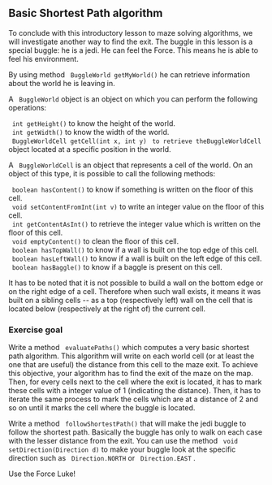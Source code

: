 
## Basic Shortest Path algorithm ##

To conclude with this introductory lesson to maze solving algorithms, we will
investigate another way to find the exit. The buggle in this lesson is a special
buggle: he is a jedi. He can feel the Force. This means he is able to feel his environment.

By using method ` BuggleWorld getMyWorld()` he can retrieve information about the world he is leaving in.

A ` BuggleWorld` object is an object on which you can perform the following operations:   
  
` int getHeight()` to know the height of the world.  
` int getWidth()` to know the width of the world.  
` BuggleWorldCell getCell(int x, int y)` ` to retrieve theBuggleWorldCell` object located at a specific position in the
world.  

A ` BuggleWorldCell` is an object that represents a cell of the world. On an object
of this type, it is possible to call the following methods:   
  
` boolean hasContent()` to know if something is written on the floor of this cell.  
` void setContentFromInt(int v)` to write an integer value on the floor of this cell.  
` int getContentAsInt()` to retrieve the integer value which is written on the floor of this cell.  
` void emptyContent()` to clean the floor of this cell.  
` boolean hasTopWall()` to know if a wall is built on the top edge of this cell.  
` boolean hasLeftWall()` to know if a wall is built on the left edge of this cell.  
` boolean hasBaggle()` to know if a baggle is present on this cell.  

It has to be noted that it is not possible to build a wall on the bottom edge or on the right edge of a cell.
Therefore when such wall exists, it means it was built on a sibling cells -- as a top (respectively left) wall
on the cell that is located below (respectively at the right of) the current cell.


### Exercise goal ###

[]() Write a method ` evaluatePaths()` which computes a very basic shortest path
algorithm. This algorithm will write on each world cell (or at least the one that are useful) the distance
from this cell to the maze exit. To achieve this objective, your algorithm has to find the exit of the maze on the map. Then, for every cells
next to the cell where the exit is located, it has to mark these cells with a integer value of 1 (indicating the
distance). Then, it has to iterate the same process to mark the cells which are at a distance of 2 and so on
until it marks the cell where the buggle is located.

Write a method ` followShortestPath()` that will make the jedi buggle to follow the shortest path.
Basically the buggle has only to walk on each case with the lesser distance from the exit. You can use the
method ` void setDirection(Direction d)` to make your buggle look at the specific direction such as ` Direction.NORTH` or ` Direction.EAST` .

  
  
Use the Force Luke!

